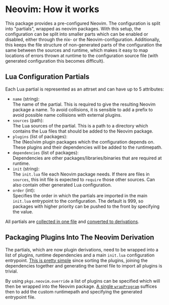 # Neovim: How it works

This package provides a pre-configured Neovim. The configuration is split into
"partials", wrapped as neovim packages. With this setup, the configuration can
be split into smaller parts which can be enabled or disabled, either through the
nix- or the Neovim-configuration. Additionally, this keeps the file structure of
non-generated parts of the configuration the same between the sources and
runtime, which makes it easy to map locations of errors thrown at runtime to the
configuration source file (with generated configuration this becomes difficult).

## Lua Configuration Partials

Each Lua partial is represented as an attrset and can have up to 5 attributes:

- `name` (string):\
  The name of the partial. This is required to give the resulting Neovim package
  a name. To avoid collisions, it is sensible to add a prefix to avoid possible
  name collisions with external plugins.
- `sources` (path):\
  The Lua sources of the partial. This is a path to a directory which contains
  the Lua files that should be added to the Neovim package.
- `plugins` (list of packages):\
  The (Neo)vim plugin packages which the configuration depends on. These plugins
  and their dependencies will be added to the runtimepath.
- `dependencies` (list of packages):\
  Dependencies are other packages/libraries/binaries that are required at
  runtime.
- `init` (string):\
  The `init.lua` file each Neovim package needs. If there are files in
  `sources`, this init file is expected to `require` those other sources. Can
  also contain other generated Lua configuration.
- `order` (int):\
  Specifies the order in which the partials are imported in the main `init.lua`
  entrypoint to the configuration. The default is 999, so packages with higher
  priority can be pushed to the front by specifying the value.

All partials are [collected in one file](partials/default.nix) and [converted to
derivations](lib/mkPack.nix).

## Packaging Plugins Into The Neovim Derivation

The partials, which are now plugin derivations, need to be wrapped into a list
of plugins, runtime dependencies and a main `init.lua` configuration entrypoint.
[This is pretty simple](lib/configureNeovimPlugins.nix) since sorting the
plugins, joining the dependencies together and generating the barrel file to
import all plugins is trivial.

By using `pkgs.neovim.override` a list of plugins can be specified which will
then be wrapped into the Neovim package. [A single
`wrapProgram`](lib/buildNeovimDerivation.nix) suffices then to add the custom
runtimepath and specifying the generated entrypoint file.

